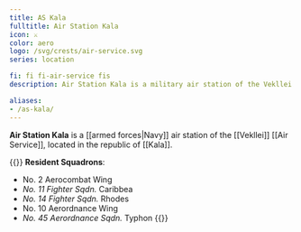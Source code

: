 ```yaml
---
title: AS Kala
fulltitle: Air Station Kala
icon: ⚔️
color: aero
logo: /svg/crests/air-service.svg
series: location

fi: fi fi-air-service fis
description: Air Station Kala is a military air station of the Vekllei Air Service, located in the republic of Kala.

aliases:
- /as-kala/
---
```

**Air Station Kala** is a [[armed forces|Navy]] air station of the [[Vekllei]] [[Air Service]], located in the republic of [[Kala]].

{{<note table>}}
**Resident Squadrons**:

* No. 2 Aerocombat Wing
* *No. 11 Fighter Sqdn.* Caribbea
* *No. 14 Fighter Sqdn.* Rhodes
* No. 10 Aerordnance Wing
* *No. 45 Aerordnance Sqdn.* Typhon
{{</note>}}

